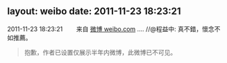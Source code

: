 layout: weibo
date: 2011-11-23 18:23:21
---
2011-11-23 18:23:21  &nbsp;&nbsp;&nbsp;&nbsp;&nbsp;&nbsp; 来自 <a href="http://weibo.com/" rel="nofollow">微博 weibo.com</a>
.... //@程益中: 真不錯，懷念不如推薦。
>  抱歉，作者已设置仅展示半年内微博，此微博已不可见。 ​​​
